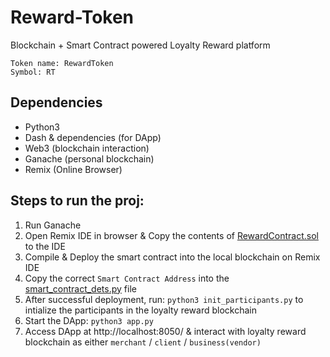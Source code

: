 # Reward-Token
Blockchain + Smart Contract powered Loyalty Reward platform

```
Token name: RewardToken
Symbol: RT
```

## Dependencies
- Python3
- Dash & dependencies (for DApp)
- Web3 (blockchain interaction)
- Ganache (personal blockchain)
- Remix (Online Browser)


## Steps to run the proj:
1. Run Ganache
2. Open Remix IDE in browser & Copy the contents of [RewardContract.sol](https://github.com/arelekar2/Reward-Token/blob/main/RewardContract.sol) to the IDE
3. Compile & Deploy the smart contract into the local blockchain on Remix IDE
4. Copy the correct `Smart Contract Address` into the [smart_contract_dets.py](https://github.com/arelekar2/Reward-Token/blob/main/smart_contract_dets.py) file
5. After successful deployment, run: `python3 init_participants.py` to intialize the participants in the loyalty reward blockchain
6. Start the DApp: `python3 app.py`
7. Access DApp at http://localhost:8050/ & interact with loyalty reward blockchain as either `merchant` / `client` / `business(vendor)`
